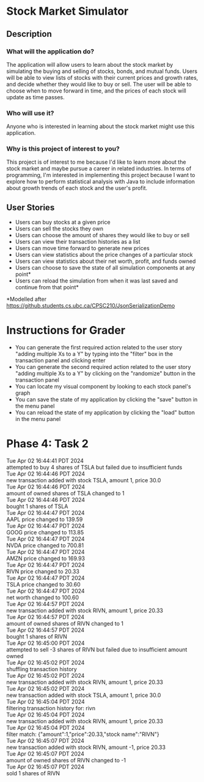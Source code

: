 # Stock Market Simulator

## Description

### What will the application do?
The application will allow users to learn about the stock market by simulating the buying and selling of stocks, bonds,
and mutual funds. Users will be able to view lists of stocks with their current prices and growth rates, and decide
whether they would like to buy or sell. The user will be able to choose when to move forward in time, and the prices of 
each stock will update as time passes.

### Who will use it?
Anyone who is interested in learning about the stock market might use this application.

### Why is this project of interest to you?
This project is of interest to me because I'd like to learn more about the stock market and maybe pursue a career in
related industries. In terms of programming, I'm interested in implementing this project because I want to 
explore how to perform statistical analysis with Java to include information about growth trends of
each stock and the user's profit.

## User Stories

* Users can buy stocks at a given price
* Users can sell the stocks they own
* Users can choose the amount of shares they would like to buy or sell
* Users can view their transaction histories as a list
* Users can move time forward to generate new prices
* Users can view statistics about the price changes of a particular stock
* Users can view statistics about their net worth, profit, and funds owned
* Users can choose to save the state of all simulation components at any point*
* Users can reload the simulation from when it was last saved and continue from that point*

*Modelled after https://github.students.cs.ubc.ca/CPSC210/JsonSerializationDemo

# Instructions for Grader

- You can generate the first required action related to the user story "adding multiple Xs to a Y" by typing into 
the "filter" box in the transaction panel and clicking enter
- You can generate the second required action related to the user story "adding multiple Xs to a Y" by clicking 
on the "randomize" button in the transaction panel
- You can locate my visual component by looking to each stock panel's graph
- You can save the state of my application by clicking the "save" button in the menu panel
- You can reload the state of my application by clicking the "load" button in the menu panel

# Phase 4: Task 2
Tue Apr 02 16:44:41 PDT 2024 <br>
attempted to buy 4 shares of TSLA but failed due to insufficient funds <br>
Tue Apr 02 16:44:46 PDT 2024 <br>
new transaction added with stock TSLA, amount 1, price 30.0 <br>
Tue Apr 02 16:44:46 PDT 2024 <br>
amount of owned shares of TSLA changed to 1 <br>
Tue Apr 02 16:44:46 PDT 2024 <br>
bought 1 shares of TSLA <br>
Tue Apr 02 16:44:47 PDT 2024 <br>
AAPL price changed to 139.59 <br>
Tue Apr 02 16:44:47 PDT 2024 <br>
GOOG price changed to 113.85 <br>
Tue Apr 02 16:44:47 PDT 2024 <br>
NVDA price changed to 700.81 <br>
Tue Apr 02 16:44:47 PDT 2024 <br>
AMZN price changed to 169.93 <br>
Tue Apr 02 16:44:47 PDT 2024 <br>
RIVN price changed to 20.33 <br> 
Tue Apr 02 16:44:47 PDT 2024 <br>
TSLA price changed to 30.60 <br>
Tue Apr 02 16:44:47 PDT 2024 <br>
net worth changed to  100.60 <br>
Tue Apr 02 16:44:57 PDT 2024 <br>
new transaction added with stock RIVN, amount 1, price 20.33 <br>
Tue Apr 02 16:44:57 PDT 2024 <br>
amount of owned shares of RIVN changed to 1 <br>
Tue Apr 02 16:44:57 PDT 2024 <br>
bought 1 shares of RIVN <br>
Tue Apr 02 16:45:00 PDT 2024 <br>
attempted to sell -3 shares of RIVN but failed due to insufficient amount owned <br>
Tue Apr 02 16:45:02 PDT 2024 <br>
shuffling transaction history <br>
Tue Apr 02 16:45:02 PDT 2024 <br>
new transaction added with stock RIVN, amount 1, price 20.33 <br>
Tue Apr 02 16:45:02 PDT 2024 <br>
new transaction added with stock TSLA, amount 1, price 30.0 <br>
Tue Apr 02 16:45:04 PDT 2024 <br>
filtering transaction history for: rivn <br>
Tue Apr 02 16:45:04 PDT 2024 <br>
new transaction added with stock RIVN, amount 1, price 20.33 <br>
Tue Apr 02 16:45:04 PDT 2024 <br>
filter match: {"amount":1,"price":20.33,"stock name":"RIVN"} <br>
Tue Apr 02 16:45:07 PDT 2024 <br>
new transaction added with stock RIVN, amount -1, price 20.33 <br>
Tue Apr 02 16:45:07 PDT 2024 <br>
amount of owned shares of RIVN changed to -1 <br>
Tue Apr 02 16:45:07 PDT 2024 <br>
sold 1 shares of RIVN

